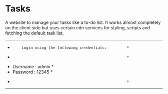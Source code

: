 # Tasks
A website to manage your tasks like a to-do list.
It works almost completely on the client side but uses certain cdn services for styling, scripts and fetching the default task list.

**********************************************************
*         Login using the following credentials:         *
*                                                        *
*  Username : admin                                      *
*  Password : 12345                                      *
*                                                        *
**********************************************************
